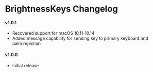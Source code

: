 BrightnessKeys Changelog
======================================

#### v1.0.1
- Recovered support for macOS 10.11-10.14
- Added message capability for sending key to primary keyboard and palm rejection

#### v1.0.0
- Initial release
